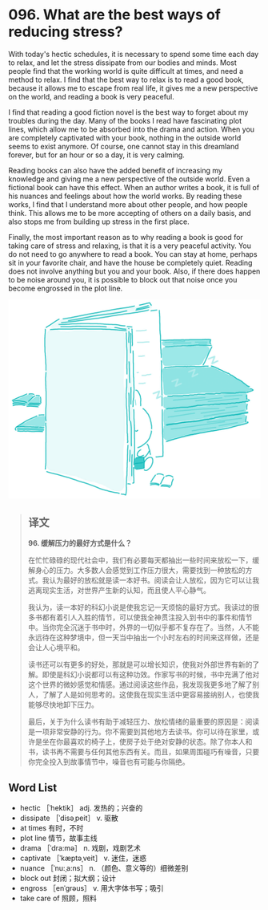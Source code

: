 # 096. What are the best ways of reducing stress?

With today's hectic schedules, it is necessary to spend some time each day to relax, and let the stress dissipate from our bodies and minds. Most people find that the working world is quite difficult at times, and need a method to relax. I find that the best way to relax is to read a good book, because it allows me to escape from real life, it gives me a new perspective on the world, and reading a book is very peaceful.

I find that reading a good fiction novel is the best way to forget about my troubles during the day. Many of the books I read have fascinating plot lines, which allow me to be absorbed into the drama and action. When you are completely captivated with your book, nothing in the outside world seems to exist anymore. Of course, one cannot stay in this dreamland forever, but for an hour or so a day, it is very calming.

Reading books can also have the added benefit of increasing my knowledge and giving me a new perspective of the outside world. Even a fictional book can have this effect. When an author writes a book, it is full of his nuances and feelings about how the world works. By reading these works, I find that I understand more about other people, and how people think. This allows me to be more accepting of others on a daily basis, and also stops me from building up stress in the first place.

Finally, the most important reason as to why reading a book is good for taking care of stress and relaxing, is that it is a very peaceful activity. You do not need to go anywhere to read a book. You can stay at home, perhaps sit in your favorite chair, and have the house be completely quiet. Reading does not involve anything but you and your book. Also, if there does happen to be noise around you, it is possible to block out that noise once you become engrossed in the plot line.

![](.gitbook/assets/toefl-ibt-high-score-essays-096.jpg)

> ## 译文
>
> **96. 缓解压力的最好方式是什么？**
>
> 在忙忙碌碌的现代社会中，我们有必要每天都抽出一些时间来放松一下，缓解身心的压力。大多数人会感觉到工作压力很大，需要找到一种放松的方式。我认为最好的放松就是读一本好书。阅读会让人放松，因为它可以让我逃离现实生活，对世界产生新的认知，而且使人平心静气。
>
> 我认为，读一本好的科幻小说是使我忘记一天烦恼的最好方式。我读过的很多书都有着引人入胜的情节，可以使我全神贯注投入到书中的事件和情节中。当你完全沉迷于书中时，外界的一切似乎都不复存在了。当然，人不能永远待在这种梦境中，但一天当中抽出一个小时左右的时间来这样做，还是会让人心境平和。
>
> 读书还可以有更多的好处，那就是可以增长知识，使我对外部世界有新的了解。即使是科幻小说都可以有这种功效。作家写书的时候，书中充满了他对这个世界的微妙感觉和情感。通过阅读这些作品，我发现我更多地了解了别人，了解了人是如何思考的。这使我在现实生活中更容易接纳别人，也使我能够尽快地卸下压力。
>
> 最后，关于为什么读书有助于减轻压力、放松情绪的最重要的原因是：阅读是一项非常安静的行为。你不需要到其他地方去读书。你可以待在家里，或许是坐在你最喜欢的椅子上，使房子处于绝对安静的状态。除了你本人和书，读书再不需要与任何其他东西有关。而且，如果周围碰巧有噪音，只要你完全投入到故事情节中，噪音也有可能与你隔绝。

## Word List

* hectic ［ˈhektik］ adj. 发热的；兴奋的
* dissipate ［ˈdisəˌpeit］ v. 驱散
* at times 有时，不时
* plot line 情节，故事主线
* drama ［ˈdra:mə］ n. 戏剧，戏剧艺术
* captivate ［ˈkæptəˌveit］ v. 迷住，迷惑
* nuance ［ˈnu:ˌa:ns］ n. （颜色、意义等的）细微差别
* block out 封闭；拟大纲；设计
* engross ［enˈgrəus］ v. 用大字体书写；吸引
* take care of 照顾，照料

